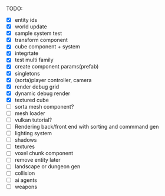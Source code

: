 TODO:
- [x] entity ids
- [x] world update
- [x] sample system test
- [x] transform component
- [x] cube component + system
- [x] integrtate
- [x] test multi family
- [x] create component params(prefab)
- [x] singletons
- [x] (sorta)player controller, camera
- [x] render debug grid
- [x] dynamic debug render
- [x] textured cube
- [ ] sorta mesh component?
- [ ] mesh loader
- [ ] vulkan tutorial?
- [ ] Rendering back/front end with sorting and commmand gen
- [ ] lighting system
- [ ] shadows
- [ ] textures
- [ ] voxel chunk component
- [ ] remove entity
later
- [ ] landscape or dungeon gen
- [ ] collision
- [ ] ai agents
- [ ] weapons
